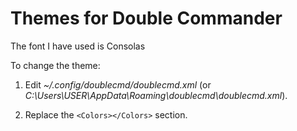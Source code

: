 Themes for Double Commander
===================

The font I have used is Consolas

To change the theme:

1. Edit *~/.config/doublecmd/doublecmd.xml* (or *C:\Users\USER\AppData\Roaming\doublecmd\doublecmd.xml*).

2. Replace the `<Colors></Colors>` section.
